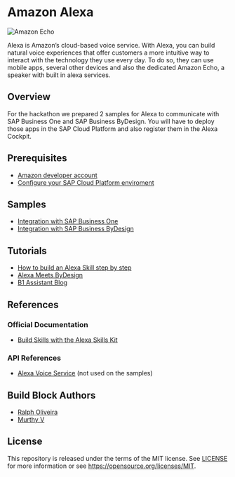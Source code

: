 # Amazon Alexa
![Amazon Echo](https://i2.wp.com/code-coverage.net/wp-content/uploads/2016/12/AlexaBanner.png?fit=768%2C274)

Alexa is Amazon’s cloud-based voice service. With Alexa, you can build natural voice experiences that offer customers a more intuitive way to interact with the technology they use every day. To do so, they can use mobile apps, several other devices and also the dedicated Amazon Echo, a speaker with built in alexa services.

## Overview
For the hackathon we prepared 2 samples for Alexa to communicate with SAP Business One and SAP Business ByDesign. You will have to deploy those apps in the SAP Cloud Platform and also register them in the Alexa Cockpit.

## Prerequisites
* [Amazon developer account](https://developer.amazon.com/)
* [Configure your SAP Cloud Platform enviroment](https://developers.sap.com/uk/tutorials/hcp-cf-getting-started.html)

## Samples
* [Integration with SAP Business One](https://github.com/B1SA/hackathon/tree/master/AmazonAlexa/b1AlexaSample)
* [Integration with SAP Business ByDesign](https://github.com/murthyvsap/ByD-Alexa-Hackathon)

## Tutorials
* [How to build an Alexa Skill step by step](https://medium.com/crowdbotics/how-to-build-a-custom-amazon-alexa-skill-step-by-step-my-favorite-chess-player-dcc0edae53fb)
* [Alexa Meets ByDesign](https://blogs.sap.com/2019/01/22/alexa-meets-sap-business-bydesign/)
* [B1 Assistant Blog](https://blogs.sap.com/2016/10/10/b1-assistant-retire-keyboard-sap-business-one-alexa/) 

## References
### Official Documentation
* [Build Skills with the Alexa Skills Kit](https://developer.amazon.com/docs/ask-overviews/build-skills-with-the-alexa-skills-kit.html)

### API References
* [Alexa Voice Service](https://developer.amazon.com/docs/alexa-voice-service/api-overview.html) (not used on the samples)

## Build Block Authors
* [Ralph Oliveira](https://github.com/Ralphive)
* [Murthy V](https://github.com/murthyvsap)

## License
This repository is released under the terms of the MIT license.
See [LICENSE](https://github.com/B1SA/hackathon/blob/master/LICENSE) for more information or see https://opensource.org/licenses/MIT.
